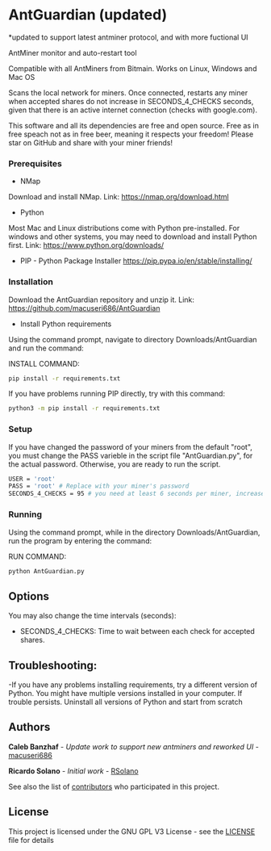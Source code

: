 # AntGuardian (updated)

*updated to support latest antminer protocol, and with more fuctional UI

AntMiner monitor and auto-restart tool

Compatible with all AntMiners from Bitmain. Works on Linux, Windows and Mac OS

Scans the local network for miners. Once connected, restarts any miner when accepted shares do not increase in SECONDS_4_CHECKS seconds, given that there is an active internet connection (checks with google.com).

This software and all its dependencies are free and open source. Free as in free speach not as in free beer, meaning it respects your freedom! Please star on GitHub and share with your miner friends!

### Prerequisites

* NMap

Download and install NMap. Link:
https://nmap.org/download.html

* Python

Most Mac and Linux distributions come with Python pre-installed. For windows and other systems, you may need to download and install Python first. Link:
https://www.python.org/downloads/

* PIP - Python Package Installer
https://pip.pypa.io/en/stable/installing/

### Installation

Download the AntGuardian repository and unzip it. Link:
https://github.com/macuseri686/AntGuardian

* Install Python requirements

Using the command prompt, navigate to directory Downloads/AntGuardian and run the command:


INSTALL COMMAND:
```sh
pip install -r requirements.txt
```
If you have problems running PIP directly, try with this command:
```sh
python3 -m pip install -r requirements.txt 
```

### Setup

If you have changed the password of your miners from the default "root", you must change the PASS varieble in the script file "AntGuardian.py", for the actual password. Otherwise, you are ready to run the script.

```sh
USER = 'root'
PASS = 'root' # Replace with your miner's password
SECONDS_4_CHECKS = 95 # you need at least 6 seconds per miner, increase this number if monitoring 16 miners or more
```

### Running
Using the command prompt, while in the directory Downloads/AntGuardian, run the program by entering the command:

RUN COMMAND: 
```sh 
python AntGuardian.py
```

## Options
You may also change the time intervals (seconds): <br />

* SECONDS_4_CHECKS: 
Time to wait between each check for accepted shares. <br />

## Troubleshooting:
-If you have any problems installing requirements, try a different version of Python. You might have multiple versions installed in your computer. If trouble persists. Uninstall all versions of Python and start from scratch 

## Authors

**Caleb Banzhaf** - *Update work to support new antminers and reworked UI* - [macuseri686](https://github.com/macuseri686)

**Ricardo Solano** - *Initial work* - [RSolano](https://github.com/rsolano60)

See also the list of [contributors](https://github.com/rsolano60/AntGuardian/graphs/contributors) who participated in this project.

## License

This project is licensed under the GNU GPL V3 License - see the [LICENSE](LICENSE) file for details
